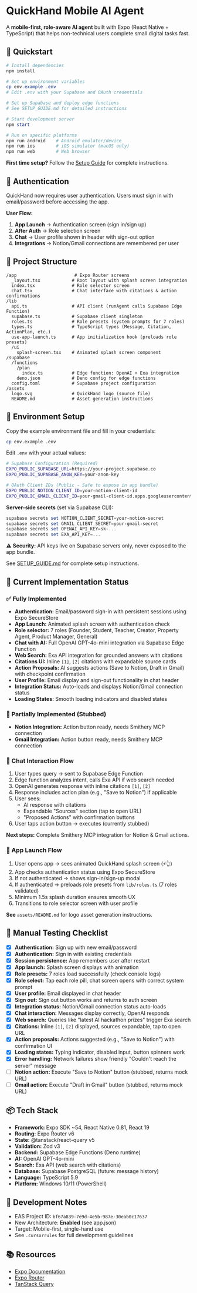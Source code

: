 # QuickHand Mobile AI Agent

A **mobile-first, role-aware AI agent** built with Expo (React Native + TypeScript) that helps non-technical users complete small digital tasks fast.

## 🚀 Quickstart

```powershell
# Install dependencies
npm install

# Set up environment variables
cp env.example .env
# Edit .env with your Supabase and OAuth credentials

# Set up Supabase and deploy edge functions
# See SETUP_GUIDE.md for detailed instructions

# Start development server
npm start

# Run on specific platforms
npm run android    # Android emulator/device
npm run ios        # iOS simulator (macOS only)
npm run web        # Web browser
```

**First time setup?** Follow the [Setup Guide](./SETUP_GUIDE.md) for complete instructions.

## 🔐 Authentication

QuickHand now requires user authentication. Users must sign in with email/password before accessing the app.

**User Flow:**
1. **App Launch** → Authentication screen (sign in/sign up)
2. **After Auth** → Role selection screen
3. **Chat** → User profile shown in header with sign-out option
4. **Integrations** → Notion/Gmail connections are remembered per user

## 📁 Project Structure

```
/app                      # Expo Router screens
  _layout.tsx            # Root layout with splash screen integration
  index.tsx              # Role selector screen
  chat.tsx               # Chat interface with citations & action confirmations
/lib
  api.ts                 # API client (runAgent calls Supabase Edge Function)
  supabase.ts            # Supabase client singleton
  roles.ts               # Role presets (system prompts for 7 roles)
  types.ts               # TypeScript types (Message, Citation, ActionPlan, etc.)
  use-app-launch.ts      # App initialization hook (preloads role presets)
  /ui
    splash-screen.tsx    # Animated splash screen component
/supabase
  /functions
    /plan
      index.ts           # Edge function: OpenAI + Exa integration
    deno.json            # Deno config for edge functions
  config.toml            # Supabase project configuration
/assets
  logo.svg               # QuickHand logo (source file)
  README.md              # Asset generation instructions
```

## 🔧 Environment Setup

Copy the example environment file and fill in your credentials:

```bash
cp env.example .env
```

Edit `.env` with your actual values:

```bash
# Supabase Configuration (Required)
EXPO_PUBLIC_SUPABASE_URL=https://your-project.supabase.co
EXPO_PUBLIC_SUPABASE_ANON_KEY=your-anon-key

# OAuth Client IDs (Public - Safe to expose in app bundle)
EXPO_PUBLIC_NOTION_CLIENT_ID=your-notion-client-id
EXPO_PUBLIC_GMAIL_CLIENT_ID=your-gmail-client-id.apps.googleusercontent.com
```

**Server-side secrets** (set via Supabase CLI):
```powershell
supabase secrets set NOTION_CLIENT_SECRET=your-notion-secret
supabase secrets set GMAIL_CLIENT_SECRET=your-gmail-secret
supabase secrets set OPENAI_API_KEY=sk-...
supabase secrets set EXA_API_KEY=...
```

⚠️ **Security:** API keys live on Supabase servers only, never exposed to the app bundle.

See [SETUP_GUIDE.md](./SETUP_GUIDE.md) for complete setup instructions.

## 🎯 Current Implementation Status

### ✅ Fully Implemented

- **Authentication:** Email/password sign-in with persistent sessions using Expo SecureStore
- **App Launch:** Animated splash screen with authentication check
- **Role selector:** 7 roles (Founder, Student, Teacher, Creator, Property Agent, Product Manager, General)
- **Chat with AI:** Full OpenAI GPT-4o-mini integration via Supabase Edge Function
- **Web Search:** Exa API integration for grounded answers with citations
- **Citations UI:** Inline `[1]`, `[2]` citations with expandable source cards
- **Action Proposals:** AI suggests actions (Save to Notion, Draft in Gmail) with checkpoint confirmation
- **User Profile:** Email display and sign-out functionality in chat header
- **Integration Status:** Auto-loads and displays Notion/Gmail connection status
- **Loading States:** Smooth loading indicators and disabled states

### 🚧 Partially Implemented (Stubbed)

- **Notion Integration:** Action button ready, needs Smithery MCP connection
- **Gmail Integration:** Action button ready, needs Smithery MCP connection

### 🔄 Chat Interaction Flow

1. User types query → sent to Supabase Edge Function
2. Edge function analyzes intent, calls Exa API if web search needed
3. OpenAI generates response with inline citations `[1]`, `[2]`
4. Response includes action plan (e.g., "Save to Notion") if applicable
5. User sees:
   - AI response with citations
   - Expandable "Sources" section (tap to open URL)
   - "Proposed Actions" with confirmation buttons
6. User taps action button → executes (currently stubbed)

**Next steps:** Complete Smithery MCP integration for Notion & Gmail actions.

### 🎨 App Launch Flow
1. User opens app → sees animated QuickHand splash screen (⚡👆)
2. App checks authentication status using Expo SecureStore
3. If not authenticated → shows sign-in/sign-up modal
4. If authenticated → preloads role presets from `lib/roles.ts` (7 roles validated)
5. Minimum 1.5s splash duration ensures smooth UX
6. Transitions to role selector screen with user profile

**See** `assets/README.md` for logo asset generation instructions.

## 🧪 Manual Testing Checklist

- [x] **Authentication:** Sign up with new email/password
- [x] **Authentication:** Sign in with existing credentials
- [x] **Session persistence:** App remembers user after restart
- [x] **App launch:** Splash screen displays with animation
- [x] **Role presets:** 7 roles load successfully (check console logs)
- [x] **Role select:** Tap each role pill, chat screen opens with correct system prompt
- [x] **User profile:** Email displayed in chat header
- [x] **Sign out:** Sign out button works and returns to auth screen
- [x] **Integration status:** Notion/Gmail connection status auto-loads
- [x] **Chat interaction:** Messages display correctly, OpenAI responds
- [x] **Web search:** Queries like "latest AI hackathon prizes" trigger Exa search
- [x] **Citations:** Inline `[1]`, `[2]` displayed, sources expandable, tap to open URL
- [x] **Action proposals:** Actions suggested (e.g., "Save to Notion") with confirmation UI
- [x] **Loading states:** Typing indicator, disabled input, button spinners work
- [x] **Error handling:** Network failures show friendly "Couldn't reach the server" message
- [ ] **Notion action:** Execute "Save to Notion" button (stubbed, returns mock URL)
- [ ] **Gmail action:** Execute "Draft in Gmail" button (stubbed, returns mock URL)

## 📦 Tech Stack

- **Framework:** Expo SDK ~54, React Native 0.81, React 19
- **Routing:** Expo Router v6
- **State:** @tanstack/react-query v5
- **Validation:** Zod v3
- **Backend:** Supabase Edge Functions (Deno runtime)
- **AI:** OpenAI GPT-4o-mini
- **Search:** Exa API (web search with citations)
- **Database:** Supabase PostgreSQL (future: message history)
- **Language:** TypeScript 5.9
- **Platform:** Windows 10/11 (PowerShell)

## 🔨 Development Notes

- EAS Project ID: `bf67a839-7e9d-4e5b-987e-30eab0c17637`
- New Architecture: **Enabled** (see app.json)
- Target: Mobile-first, single-hand use
- See `.cursorrules` for full development guidelines

## 📚 Resources

- [Expo Documentation](https://docs.expo.dev/)
- [Expo Router](https://docs.expo.dev/router/introduction/)
- [TanStack Query](https://tanstack.com/query/latest)
